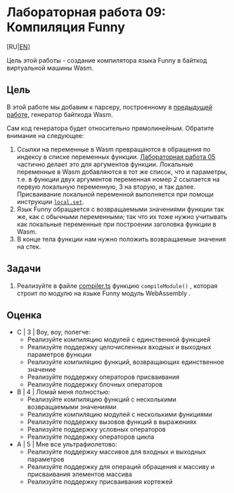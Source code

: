 # Лабораторная работа 09: Компиляция Funny

[RU|[EN](README.md)]

Цель этой работы - создание компилятора языка Funny в байткод виртуальной машины Wasm.

## Цель

В этой работе мы добавим к парсеру, построенному в [предыдущей работе](../lab08/README.ru.md), генератор байткода Wasm.

Сам код генератора будет относительно прямолинейным. Обратите внимание на следующее:

1. Ссылки на переменные в Wasm превращаются в обращения по  индексу в списке переменных функции. [Лабораторная работа 05](../lab05/README.ru.md) частично делает это для аргументов функции. Локальные переменные в Wasm добавляются в тот же список, что и параметры, т.е. в функции двух аргументов переменная номер 2 ссылается на первую локальную переменную, 3 на вторую, и так далее. Присваивание локальной переменной выполняется при помощи инструкции [`local.set`][local.set].
2. Язык Funny обращается с возвращаемыми значениями функции так же, как с обычными переменными; так что их тоже нужно учитывать как локальные переменные при построении заголовка функции в Wasm.
3. В конце тела функции нам нужно положить возвращаемые значения на стек.

## Задачи

1. Реализуйте в файле [compiler.ts](src/compiler.ts) функцию `compileModule()` , которая строит по модулю на языке Funny модуль WebAssembly .

## Оценка

- C | 3 | Воу, воу, полегче:
  - Реализуйте компиляцию модулей с единственной функцией
  - Реализуйте поддержку целочисленных входных и выходных параметров функции
  - Реализуйте компиляцию функций, возвращающих единственное значение
  - Реализуйте поддержку операторов присваивания
  - Реализуйте поддержку блочных операторов
- B | 4 | Ломай меня полностью:
  - Реализуйте компиляцию функций с несколькими возвращаемыми значениями
  - Реализуйте компиляцию модулей с несколькими функциями
  - Реализуйте поддержку вызовов функций в выражениях
  - Реализуйте поддержку условных операторов
  - Реализуйте поддержку операторов цикла
- A | 5 | Мне все ультрафиолетово:
  - Реализуйте поддержку массивов для входных и выходных параметров
  - Реализуйте поддержку для операций обращения к массиву и присваивания элементов массива
  - Реализуйте поддержку присваивания кортежей

[local.set]: https://developer.mozilla.org/en-US/docs/WebAssembly/Reference/Variables/Local_set
